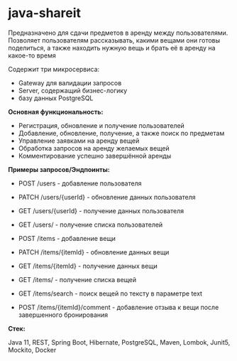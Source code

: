 # java-shareit

Предназначено для сдачи предметов в аренду между пользователями. Позволяет пользователям рассказывать, какими вещами они готовы поделиться, а также находить нужную вещь и брать её в аренду на какое-то время

Содержит три микросервиса:

- Gateway для валидации запросов
- Server, содержащий бизнес-логику
- базу данных PostgreSQL

**Основная функциональность:**

- Регистрация, обновление и получение пользователей
- Добавление, обновление, получение, а также поиск по предметам
- Управление заявками на аренду вещей
- Обработка запросов на аренду желаемых вещей
- Комментирование успешно завершённой аренды

**Примеры запросов/Эндпоинты:**

- POST /users - добавление пользователя

- PATCH /users/{userId} - обновление данных пользователя

- GET /users/{userId} - получение данных пользователя

- GET /users/ - получение списка пользователей

- POST /items - добавление вещи

- PATCH /items/{itemId} - обновление данных вещи

- GET /items/{itemId} - получение данных вещи

- GET /items/ - получение списка вещей

- GET /items/search - поиск вещей по тексту в параметре text

- POST /items/{itemId}/comment - добавление отзыва к вещи после завершенного бронирования

**Стек:**

Java 11, REST, Spring Boot, Hibernate, PostgreSQL, Maven, Lombok, Junit5, Mockito, Docker
